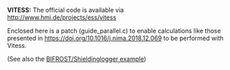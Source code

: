 **VITESS:**
The official code is available via http://www.hmi.de/projects/ess/vitess

Enclosed here is a patch (guide_parallel.c) to enable calculations like those presented
in https://doi.org/10.1016/j.nima.2018.12.069 to be performed with
Vitess.

(See also the [BIFROST/Shieldinglogger example](../../examples/BIFROST/5_McStas_Kolevatov))
